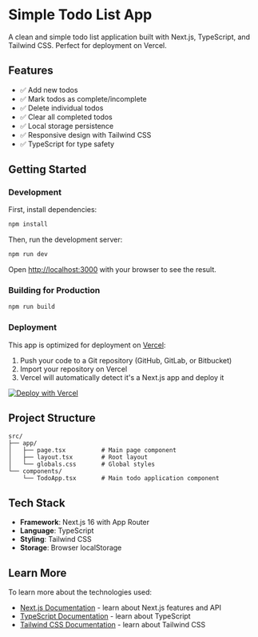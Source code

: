 # Simple Todo List App

A clean and simple todo list application built with Next.js, TypeScript, and Tailwind CSS. Perfect for deployment on Vercel.

## Features

- ✅ Add new todos
- ✅ Mark todos as complete/incomplete
- ✅ Delete individual todos
- ✅ Clear all completed todos
- ✅ Local storage persistence
- ✅ Responsive design with Tailwind CSS
- ✅ TypeScript for type safety

## Getting Started

### Development

First, install dependencies:

```bash
npm install
```

Then, run the development server:

```bash
npm run dev
```

Open [http://localhost:3000](http://localhost:3000) with your browser to see the result.

### Building for Production

```bash
npm run build
```

### Deployment

This app is optimized for deployment on [Vercel](https://vercel.com/):

1. Push your code to a Git repository (GitHub, GitLab, or Bitbucket)
2. Import your repository on Vercel
3. Vercel will automatically detect it's a Next.js app and deploy it

[![Deploy with Vercel](https://vercel.com/button)](https://vercel.com/new/clone?repository-url=https://github.com/yourusername/your-repo)

## Project Structure

```
src/
├── app/
│   ├── page.tsx          # Main page component
│   ├── layout.tsx        # Root layout
│   └── globals.css       # Global styles
└── components/
    └── TodoApp.tsx       # Main todo application component
```

## Tech Stack

- **Framework**: Next.js 16 with App Router
- **Language**: TypeScript
- **Styling**: Tailwind CSS
- **Storage**: Browser localStorage

## Learn More

To learn more about the technologies used:

- [Next.js Documentation](https://nextjs.org/docs) - learn about Next.js features and API
- [TypeScript Documentation](https://www.typescriptlang.org/docs/) - learn about TypeScript
- [Tailwind CSS Documentation](https://tailwindcss.com/docs) - learn about Tailwind CSS
